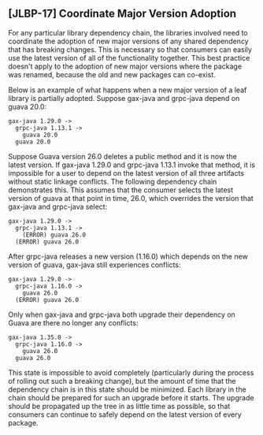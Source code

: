 [JLBP-17] Coordinate Major Version Adoption
-------------------------------------------

For any particular library dependency chain, the libraries involved need to
coordinate the adoption of new major versions of any shared dependency that has
breaking changes. This is necessary so that consumers can easily use the latest
version of all of the functionality together.  This best practice doesn't apply
to the adoption of new major versions where the package was renamed, because the
old and new packages can co-exist.

Below is an example of what happens when a new major version of a leaf library
is partially adopted. Suppose gax-java and grpc-java depend on guava 20.0:

```
gax-java 1.29.0 ->
  grpc-java 1.13.1 ->
    guava 20.0
  guava 20.0
```

Suppose Guava version 26.0 deletes a public method and it is now the latest
version. If gax-java 1.29.0 and grpc-java 1.13.1 invoke that method, it is
impossible for a user to depend on the latest version of all three artifacts
without static linkage conflicts. The following dependency chain demonstrates
this. This assumes that the consumer selects the latest version of guava at
that point in time, 26.0, which overrides the version that gax-java and
grpc-java select:

```
gax-java 1.29.0 ->
  grpc-java 1.13.1 ->
    (ERROR) guava 26.0
  (ERROR) guava 26.0
```

After grpc-java releases a new version (1.16.0) which depends on the new version
of guava, gax-java still experiences conflicts:

```
gax-java 1.29.0 ->
  grpc-java 1.16.0 ->
    guava 26.0
  (ERROR) guava 26.0
```

Only when gax-java and grpc-java both upgrade their dependency on Guava are
there no longer any conflicts:

```
gax-java 1.35.0 ->
  grpc-java 1.16.0 ->
    guava 26.0
  guava 26.0
```

This state is impossible to avoid completely (particularly during the process of
rolling out such a breaking change), but the amount of time that the dependency
chain is in this state should be minimized. Each library in the chain should be
prepared for such an upgrade before it starts. The upgrade should be propagated
up the tree in as little time as possible, so that consumers can continue to
safely depend on the latest version of every package.
